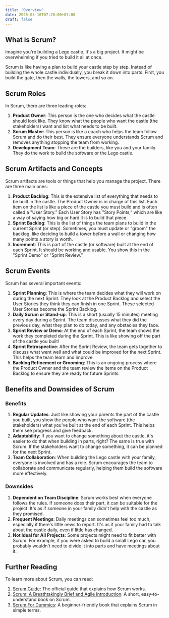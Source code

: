 ```yaml
---
title: 'Overview'
date: 2025-03-16T07:20:00+07:00
draft: false
---
```


## What is Scrum?

Imagine you're building a Lego castle. It's a big project. It might be overwhelming if you tried to build it all at once.

Scrum is like having a plan to build your castle step by step. Instead of building the whole castle individually, you break it down into parts. First, you build the gate, then the walls, the towers, and so on.

## Scrum Roles

In Scrum, there are three leading roles:

1. **Product Owner**: This person is the one who decides what the castle should look like. They know what the people who want the castle (the stakeholders) want and list what needs to be built.
2. **Scrum Master**: This person is like a coach who helps the team follow Scrum and do their best. They ensure everyone understands Scrum and removes anything stopping the team from working.
3. **Development Team**: These are the builders, like you and your family. They do the work to build the software or the Lego castle.

## Scrum Artifacts and Concepts

Scrum artifacts are tools or things that help you manage the project. There are three main ones:

1. **Product Backlog**: This is the extensive list of everything that needs to be built in the castle. The Product Owner is in charge of this list. Each item on the list is like a piece of the castle you must build and is often called a "User Story.” Each User Story has "Story Points,” which are like a way of saying how big or hard it is to build that piece.
2. **Sprint Backlog**: This is the list of things the team plans to build in the current Sprint (or step). Sometimes, you must update or "groom" the backlog, like deciding to build a tower before a wall or changing how many points a story is worth.
3. **Increment**: This is part of the castle (or software) built at the end of each Sprint. It should be working and usable. You show this in the "Sprint Demo" or "Sprint Review.”

## Scrum Events

Scrum has several important events:

1. **Sprint Planning**: This is where the team decides what they will work on during the next Sprint. They look at the Product Backlog and select the User Stories they think they can finish in one Sprint. These selected User Stories become the Sprint Backlog.
2. **Daily Scrum or Stand-up**: This is a short (usually 15 minutes) meeting every day during a Sprint. The team discusses what they did the previous day, what they plan to do today, and any obstacles they face.
3. **Sprint Review or Demo**: At the end of each Sprint, the team shows the work they completed during the Sprint. This is like showing off the part of the castle you built!
4. **Sprint Retrospective**: After the Sprint Review, the team gets together to discuss what went well and what could be improved for the next Sprint. This helps the team learn and improve.
5. **Backlog Refinement or Grooming**: This is an ongoing process where the Product Owner and the team review the items on the Product Backlog to ensure they are ready for future Sprints.

## Benefits and Downsides of Scrum

### Benefits

1. **Regular Updates**: Just like showing your parents the part of the castle you built, you show the people who want the software (the stakeholders) what you've built at the end of each Sprint. This helps them see progress and give feedback.
2. **Adaptability**: If you want to change something about the castle, it's easier to do that when building in parts, right? The same is true with Scrum. If the stakeholders want to change something, it can be planned for the next Sprint.
3. **Team Collaboration**: When building the Lego castle with your family, everyone is involved and has a role. Scrum encourages the team to collaborate and communicate regularly, helping them build the software more effectively.

### Downsides

1. **Dependent on Team Discipline**: Scrum works best when everyone follows the rules. If someone does their part, it can be suitable for the project. It's as if someone in your family didn't help with the castle as they promised.
2. **Frequent Meetings**: Daily meetings can sometimes feel too much, especially if there's little news to report. It's as if your family had to talk about the castle daily, even if little has changed.
3. **Not Ideal for All Projects**: Some projects might need to fit better with Scrum. For example, if you were asked to build a small Lego car, you probably wouldn't need to divide it into parts and have meetings about it.

## Further Reading

To learn more about Scrum, you can read:

1. [Scrum Guide](https://www.scrumguides.org/scrum-guide.html): The official guide that explains how Scrum works.
2. [Scrum: A Breathtakingly Brief and Agile Introduction](https://www.amazon.com/Scrum-Breathtakingly-Brief-Agile-Introduction/dp/193796504X): A short, easy-to-understand book on Scrum.
3. [Scrum For Dummies](https://www.amazon.com/Scrum-Dummies-Mark-C-Layton/dp/111890575X): A beginner-friendly book that explains Scrum in simple terms.
